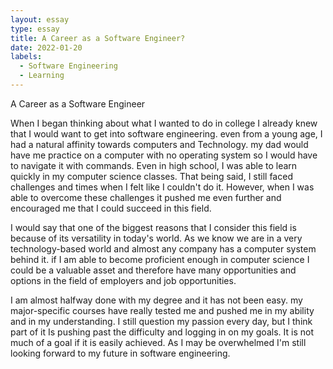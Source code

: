 ```yaml
---
layout: essay
type: essay
title: A Career as a Software Engineer? 
date: 2022-01-20
labels:
  - Software Engineering
  - Learning
---
```


A Career as a Software Engineer

When I began thinking about what I wanted to do in college I  already knew that I would want to get into software engineering. even from a young age, I had a natural affinity towards computers and Technology. my dad would have me practice on a computer with no operating system so I would have to navigate it with commands. Even in high school, I was able to learn quickly in my computer science classes. That being said, I still faced challenges and times when I felt like I couldn't do it.  However, when I was able to overcome these challenges it pushed me even further and encouraged me that I could succeed in this field.

I would say that one of the biggest reasons that I consider this field is because of its versatility in today's world. As we know we are in a very technology-based world and almost any company has a computer system behind it. if I am able to become proficient enough in computer science I could be a valuable asset and therefore have many opportunities and options in the field of employers and job opportunities. 

I am almost halfway done with my degree and it has not been easy. my major-specific courses have really tested me and pushed me in my ability and in my understanding. I still question my passion every day, but I think part of it Is pushing past the difficulty and logging in on my goals. It is not much of a goal if it is easily achieved. As I may be overwhelmed I'm still looking forward to my future in software engineering.
